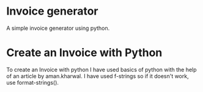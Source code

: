# Invoice generator
A simple invoice generator using python.
# Create an Invoice with Python
To create an Invoice with python I have used basics of python with the help of an article by aman.kharwal. I have used f-strings so if it doesn't work, use format-strings().
